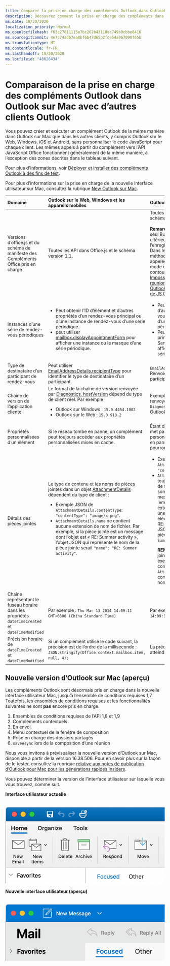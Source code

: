 ```yaml
---
title: Comparer la prise en charge des compléments Outlook dans Outlook sur Mac
description: Découvrez comment la prise en charge des compléments dans Outlook sur Mac est comparée à celle des autres clients Outlook.
ms.date: 10/20/2020
localization_priority: Normal
ms.openlocfilehash: f63c27611115e7bc262b43118ec749b0cbbe8416
ms.sourcegitcommit: 4e7c74ad67ea8bf6b47d65b2fde54a967090f65b
ms.translationtype: MT
ms.contentlocale: fr-FR
ms.lasthandoff: 10/20/2020
ms.locfileid: "48626434"
---
```

# <a name="compare-outlook-add-in-support-in-outlook-on-mac-with-other-outlook-clients"></a>Comparaison de la prise en charge des compléments Outlook dans Outlook sur Mac avec d’autres clients Outlook

Vous pouvez créer et exécuter un complément Outlook de la même manière dans Outlook sur Mac que dans les autres clients, y compris Outlook sur le Web, Windows, iOS et Android, sans personnaliser le code JavaScript pour chaque client. Les mêmes appels à partir du complément vers l’API JavaScript Office fonctionnent généralement de la même manière, à l’exception des zones décrites dans le tableau suivant.

Pour plus d'informations, voir [Déployer et installer des compléments Outlook à des fins de test](testing-and-tips.md).

Pour plus d’informations sur la prise en charge de la nouvelle interface utilisateur sur Mac, consultez la rubrique [New Outlook sur Mac](#new-outlook-on-mac-preview).

| Domaine | Outlook sur le Web, Windows et les appareils mobiles | Outlook sur Mac |
|:-----|:-----|:-----|
| Versions d’office.js et du schéma de manifeste des Compléments Office pris en charge | Toutes les API dans Office.js et le schéma version 1.1. | Toutes les API dans Office.js et le schéma version 1.1.<br><br>**Remarque**: dans Outlook sur Mac, seul Build 16.35.308 ou version ultérieure prend en charge l’enregistrement d’une réunion. Dans le cas contraire, la `saveAsync` méthode échoue lorsqu’elle est appelée à partir d’une réunion en mode composition. Pour contourner ce problème, voir [Impossible d’enregistrer une réunion en tant que brouillon dans Outlook pour Mac à l’aide des API de JS Office](https://support.microsoft.com/help/4505745). |
| Instances d’une série de rendez-vous périodiques | <ul><li>Peut obtenir l’ID d’élément et d’autres propriétés d’un rendez-vous principal ou d’une instance de rendez-vous d’une série périodique.</li><li>peut utiliser [mailbox.displayAppointmentForm](../reference/objectmodel/preview-requirement-set/office.context.mailbox.md#methods) pour afficher une instance ou le masque d’une série périodique.</li></ul> | <ul><li>Peut obtenir l’ID d’élément et d’autres propriétés du rendez-vous principal, mais pas ceux d’une instance d’une série périodique.</li><li>Peut afficher le rendez-vous principal d’une série périodique. Sans l’ID d’élément, ne peut pas afficher une instance d’une série périodique.</li></ul> |
| Type de destinataire d’un participant de rendez-vous | Peut utiliser [EmailAddressDetails.recipientType](/javascript/api/outlook/office.emailaddressdetails#recipienttype) pour identifier le type de destinataire d’un participant. | `EmailAddressDetails.recipientType` Renvoie `undefined` pour les participants à un rendez-vous. |
| Chaîne de version de l’application cliente | Le format de la chaîne de version renvoyée par [Diagnostics. hostVersion](/javascript/api/outlook/office.diagnostics#hostversion) dépend du type de client réel. Par exemple :<ul><li>Outlook sur Windows : `15.0.4454.1002`</li><li>Outlook sur le Web : `15.0.918.2`</li></ul> |Exemple de la chaîne de version renvoyée par `Diagnostics.hostVersion` sur Outlook sur Mac : `15.0 (140325)` |
| Propriétés personnalisées d’un élément | Si le réseau tombe en panne, un complément peut toujours accéder aux propriétés personnalisées mises en cache. | Étant donné qu’Outlook sur Mac ne met pas en cache les propriétés personnalisées, si le réseau tombe en panne, les compléments ne pourront pas y accéder. |
| Détails des pièces jointes | Le type de contenu et les noms de pièces jointes dans un objet [AttachmentDetails](/javascript/api/outlook/office.attachmentdetails) dépendent du type de client :<ul><li>Exemple JSON de `AttachmentDetails.contentType`: `"contentType": "image/x-png"`. </li><li>`AttachmentDetails.name` ne contient aucune extension de nom de fichier. Par exemple, si la pièce jointe est un message dont l’objet est « RE: Summer activity », l’objet JSON qui représente le nom de la pièce jointe serait `"name": "RE: Summer activity"`.</li></ul> | <ul><li>Exemple JSON de `AttachmentDetails.contentType`: `"contentType" "image/png"`</li><li>`AttachmentDetails.name` inclut toujours une extension de nom de fichier. Les pièces jointes qui sont des éléments de messagerie ont une extension .eml et les rendez-vous ont une extension .ics. Par exemple, si une pièce jointe est un message électronique dont l’objet est « RE: Summer activity », l’objet JSON qui représente le nom de pièce jointe sera `"name": "RE: Summer activity.eml"`<p>**REMARQUE** : si un fichier est joint par programmation (par exemple, par le biais d’un complément) sans extension, `AttachmentDetails.name` ne contient pas l’extension dans le nom de fichier.</p></li></ul> |
| Chaîne représentant le fuseau horaire dans les propriétés `dateTimeCreated` et `dateTimeModified` |Par exemple : `Thu Mar 13 2014 14:09:11 GMT+0800 (China Standard Time)` | Par exemple : `Thu Mar 13 2014 14:09:11 GMT+0800 (CST)` |
| Précision horaire de `dateTimeCreated` et `dateTimeModified` | Si un complément utilise le code suivant, la précision est de l’ordre de la milliseconde :<br/>`JSON.stringify(Office.context.mailbox.item, null, 4);`| La précision peut seulement atteindre une seconde. |

## <a name="new-outlook-on-mac-preview"></a>Nouvelle version d’Outlook sur Mac (aperçu)

Les compléments Outlook sont désormais pris en charge dans la nouvelle interface utilisateur Mac, jusqu’à l’ensemble de conditions requises 1,7. Toutefois, les ensembles de conditions requises et les fonctionnalités suivantes ne sont **pas** encore pris en charge.

1. Ensembles de conditions requises de l’API 1,8 et 1,9
1. Compléments contextuels
1. En envoi
1. Menu contextuel de la fenêtre de composition
1. Prise en charge des dossiers partagés
1. `saveAsync` lors de la composition d’une réunion

Nous vous invitons à prévisualiser la nouvelle version d’Outlook sur Mac, disponible à partir de la version 16.38.506. Pour en savoir plus sur la façon de le tester, consultez la rubrique [relative aux notes de publication d’Outlook pour Mac pour les générations rapides Insiders](https://support.microsoft.com/office/d6347358-5613-433e-a49e-a9a0e8e0462a).

Vous pouvez déterminer la version de l’interface utilisateur sur laquelle vous vous trouvez, comme suit.

**Interface utilisateur actuelle**

&nbsp;&nbsp;&nbsp;&nbsp;![Interface utilisateur actuelle sur Mac](../images/outlook-on-mac-classic.png)

**Nouvelle interface utilisateur (aperçu)**

&nbsp;&nbsp;&nbsp;&nbsp;![Nouvelle interface utilisateur en mode aperçu sur Mac](../images/outlook-on-mac-new.png)
